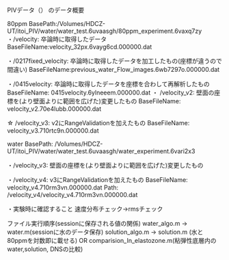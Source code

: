 PIVデータ（）
のデータ概要

80ppm
 BasePath:/Volumes/HDCZ-UT/itoi_PIV/water/water_test.6uvaasgh/80ppm_experiment.6vaxq7zy
・/velocity: 卒論時に取得したデータ
  BaseFileName:velocity_32px.6vayg6cd.000000.dat
  
・/0217fixed_velocity: 卒論時に取得したデータを加工したもの(座標が違うので間違い)
  BaseFileName:previous_water_Flow_images.6wb7297o.000000.dat
  
・/0415velocity: 卒論時に取得したデータを座標を合わして再解析したもの
  BaseFileName: 0415velocity.6ylneeem.000000.dat
・ /velocity_v2: 壁面の座標を(より壁面よりに範囲を広げた)変更したもの
  BaseFileName: velocity_v2.70e4lubb.000000.dat
  
☆ /velocity_v3: v2にRangeValidationを加えたもの
  BaseFileName: velocity_v3.710rtc9n.000000.dat

water
BasePath: /Volumes/HDCZ-UT/itoi_PIV/water/water_test.6uvaasgh/water_experiment.6vari2x3

・/velocity_v3: 壁面の座標を(より壁面よりに範囲を広げた)変更したもの

・/velocity_v4: v3にRangeValidationを加えたもの
BaseFileName: velocity_v4.710rm3vn.000000.dat
Path: /velocity_v4/velocity_v4.710rm3vn.000000.dat

・実験時に確認すること
速度分布チェック→rmsチェック

ファイル実行順序(sessionに保存される値の関係)
water_algo.m → water.m(sessionに水のデータ保存)
solution_algo.m → solution.m (水と80ppmを対数即に載せる)
          OR
comparision_In_elastozone.m(粘弾性底層内のwater,solution, DNSの比較)

